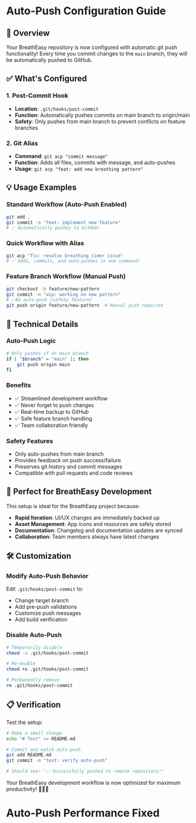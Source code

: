 # Auto-Push Configuration Guide

## 🚀 Overview
Your BreathEasy repository is now configured with automatic git push functionality! Every time you commit changes to the `main` branch, they will be automatically pushed to GitHub.

## ✅ What's Configured

### 1. Post-Commit Hook
- **Location**: `.git/hooks/post-commit`
- **Function**: Automatically pushes commits on main branch to origin/main
- **Safety**: Only pushes from main branch to prevent conflicts on feature branches

### 2. Git Alias
- **Command**: `git acp "commit message"`
- **Function**: Adds all files, commits with message, and auto-pushes
- **Usage**: `git acp "feat: add new breathing pattern"`

## 💡 Usage Examples

### Standard Workflow (Auto-Push Enabled)
```bash
git add .
git commit -m "feat: implement new feature"
# ✅ Automatically pushes to GitHub!
```

### Quick Workflow with Alias
```bash
git acp "fix: resolve breathing timer issue"
# ✅ Adds, commits, and auto-pushes in one command!
```

### Feature Branch Workflow (Manual Push)
```bash
git checkout -b feature/new-pattern
git commit -m "wip: working on new pattern"
# ℹ️ No auto-push (safety feature)
git push origin feature/new-pattern  # Manual push required
```

## 🔧 Technical Details

### Auto-Push Logic
```bash
# Only pushes if on main branch
if [ "$branch" = "main" ]; then
    git push origin main
fi
```

### Benefits
- ✅ Streamlined development workflow
- ✅ Never forget to push changes
- ✅ Real-time backup to GitHub
- ✅ Safe feature branch handling
- ✅ Team collaboration friendly

### Safety Features
- Only auto-pushes from main branch
- Provides feedback on push success/failure
- Preserves git history and commit messages
- Compatible with pull requests and code reviews

## 🎯 Perfect for BreathEasy Development

This setup is ideal for the BreathEasy project because:
- **Rapid Iteration**: UI/UX changes are immediately backed up
- **Asset Management**: App icons and resources are safely stored
- **Documentation**: Changelog and documentation updates are synced
- **Collaboration**: Team members always have latest changes

## 🛠️ Customization

### Modify Auto-Push Behavior
Edit `.git/hooks/post-commit` to:
- Change target branch
- Add pre-push validations
- Customize push messages
- Add build verification

### Disable Auto-Push
```bash
# Temporarily disable
chmod -x .git/hooks/post-commit

# Re-enable
chmod +x .git/hooks/post-commit

# Permanently remove
rm .git/hooks/post-commit
```

## 📋 Verification

Test the setup:
```bash
# Make a small change
echo "# Test" >> README.md

# Commit and watch auto-push
git add README.md
git commit -m "test: verify auto-push"

# Should see: "✅ Successfully pushed to remote repository!"
```

Your BreathEasy development workflow is now optimized for maximum productivity! 🧘‍♀️✨
# Auto-Push Performance Fixed
